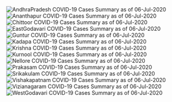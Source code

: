 
<img src="https://deepuhub.github.io/COVID-19/GraphsGenerated/06-Jul-2020/Last24Hrs_AndhraPradesh_06-Jul-2020.jpg" alt="AndhraPradesh COVID-19 Cases Summary as of 06-Jul-2020">
 <br>
<img src="https://deepuhub.github.io/COVID-19/GraphsGenerated/06-Jul-2020/Last24Hrs_Ananthapur_06-Jul-2020.jpg" alt="Ananthapur COVID-19 Cases Summary as of 06-Jul-2020">
 <br>
<img src="https://deepuhub.github.io/COVID-19/GraphsGenerated/06-Jul-2020/Last24Hrs_Chittoor_06-Jul-2020.jpg" alt="Chittoor COVID-19 Cases Summary as of 06-Jul-2020">
 <br>
<img src="https://deepuhub.github.io/COVID-19/GraphsGenerated/06-Jul-2020/Last24Hrs_EastGodavari_06-Jul-2020.jpg" alt="EastGodavari COVID-19 Cases Summary as of 06-Jul-2020">
 <br>
<img src="https://deepuhub.github.io/COVID-19/GraphsGenerated/06-Jul-2020/Last24Hrs_Guntur_06-Jul-2020.jpg" alt="Guntur COVID-19 Cases Summary as of 06-Jul-2020">
 <br>
<img src="https://deepuhub.github.io/COVID-19/GraphsGenerated/06-Jul-2020/Last24Hrs_Kadapa_06-Jul-2020.jpg" alt="Kadapa COVID-19 Cases Summary as of 06-Jul-2020">
 <br>
<img src="https://deepuhub.github.io/COVID-19/GraphsGenerated/06-Jul-2020/Last24Hrs_Krishna_06-Jul-2020.jpg" alt="Krishna COVID-19 Cases Summary as of 06-Jul-2020">
 <br>
<img src="https://deepuhub.github.io/COVID-19/GraphsGenerated/06-Jul-2020/Last24Hrs_Kurnool_06-Jul-2020.jpg" alt="Kurnool COVID-19 Cases Summary as of 06-Jul-2020">
 <br>
<img src="https://deepuhub.github.io/COVID-19/GraphsGenerated/06-Jul-2020/Last24Hrs_Nellore_06-Jul-2020.jpg" alt="Nellore COVID-19 Cases Summary as of 06-Jul-2020">
 <br>
<img src="https://deepuhub.github.io/COVID-19/GraphsGenerated/06-Jul-2020/Last24Hrs_Prakasam_06-Jul-2020.jpg" alt="Prakasam COVID-19 Cases Summary as of 06-Jul-2020">
 <br>
<img src="https://deepuhub.github.io/COVID-19/GraphsGenerated/06-Jul-2020/Last24Hrs_Srikakulam_06-Jul-2020.jpg" alt="Srikakulam COVID-19 Cases Summary as of 06-Jul-2020">
 <br>
<img src="https://deepuhub.github.io/COVID-19/GraphsGenerated/06-Jul-2020/Last24Hrs_Vishakapatnam_06-Jul-2020.jpg" alt="Vishakapatnam COVID-19 Cases Summary as of 06-Jul-2020">
 <br>
<img src="https://deepuhub.github.io/COVID-19/GraphsGenerated/06-Jul-2020/Last24Hrs_Vizianagaram_06-Jul-2020.jpg" alt="Vizianagaram COVID-19 Cases Summary as of 06-Jul-2020">
 <br>
<img src="https://deepuhub.github.io/COVID-19/GraphsGenerated/06-Jul-2020/Last24Hrs_WestGodavari_06-Jul-2020.jpg" alt="WestGodavari COVID-19 Cases Summary as of 06-Jul-2020">
 <br> 